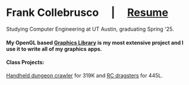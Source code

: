 # Frank Collebrusco &nbsp; &nbsp; | &nbsp; &nbsp; [Resume](https://drive.google.com/uc?export=download&id=1JvVf30a5W-G3EooZ9gLII2dkPyc_2CC2)
Studying Computer Engineering at UT Austin, graduating Spring '25.      
        
#### My OpenGL based [Graphics Library](https://github.com/collebrusco/flgl) is my most extensive project and I use it to write all of my graphics apps.      

    
#### Class Projects: 
[Handheld dungeon crawler](https://github.com/collebrusco/ECE-319K-game-competition) for 319K and [RC dragsters](https://github.com/collebrusco/ECE-445L-final-project) for 445L.    
